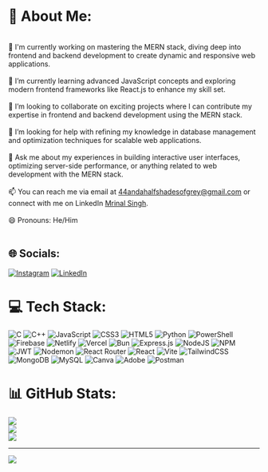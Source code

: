 # 💫 About Me:
<br>🚀 I'm currently working on mastering the MERN stack, diving deep into frontend and backend development to create dynamic and responsive web applications.<br><br>🌱 I’m currently learning advanced JavaScript concepts and exploring modern frontend frameworks like React.js to enhance my skill set.<br><br>👯 I’m looking to collaborate on exciting projects where I can contribute my expertise in frontend and backend development using the MERN stack.<br><br>🤔 I’m looking for help with refining my knowledge in database management and optimization techniques for scalable web applications.<br><br>💬 Ask me about my experiences in building interactive user interfaces, optimizing server-side performance, or anything related to web development with the MERN stack.<br><br>📫 You can reach me via email at [44andahalfshadesofgrey@gmail.com](mailto:44andahalfshadesofgrey@gmail.com) or connect with me on LinkedIn [Mrinal Singh](https://www.linkedin.com/in/mrinal-singh-62b17a2ba?utm_source=share&utm_campaign=share_via&utm_content=profile&utm_medium=android_app).<br><br>😄 Pronouns: He/Him<br><br>


## 🌐 Socials:
[![Instagram](https://img.shields.io/badge/Instagram-%23E4405F.svg?logo=Instagram&logoColor=white)](https://instagram.com/dripmon_chan) [![LinkedIn](https://img.shields.io/badge/LinkedIn-%230077B5.svg?logo=linkedin&logoColor=white)](https://linkedin.com/in/mrinal-singh-62b17a2ba) 

# 💻 Tech Stack:
![C](https://img.shields.io/badge/c-%2300599C.svg?style=flat-square&logo=c&logoColor=white) ![C++](https://img.shields.io/badge/c++-%2300599C.svg?style=flat-square&logo=c%2B%2B&logoColor=white) ![JavaScript](https://img.shields.io/badge/javascript-%23323330.svg?style=flat-square&logo=javascript&logoColor=%23F7DF1E) ![CSS3](https://img.shields.io/badge/css3-%231572B6.svg?style=flat-square&logo=css3&logoColor=white) ![HTML5](https://img.shields.io/badge/html5-%23E34F26.svg?style=flat-square&logo=html5&logoColor=white) ![Python](https://img.shields.io/badge/python-3670A0?style=flat-square&logo=python&logoColor=ffdd54) ![PowerShell](https://img.shields.io/badge/PowerShell-%235391FE.svg?style=flat-square&logo=powershell&logoColor=white) ![Firebase](https://img.shields.io/badge/firebase-%23039BE5.svg?style=flat-square&logo=firebase) ![Netlify](https://img.shields.io/badge/netlify-%23000000.svg?style=flat-square&logo=netlify&logoColor=#00C7B7) ![Vercel](https://img.shields.io/badge/vercel-%23000000.svg?style=flat-square&logo=vercel&logoColor=white) ![Bun](https://img.shields.io/badge/Bun-%23000000.svg?style=flat-square&logo=bun&logoColor=white) ![Express.js](https://img.shields.io/badge/express.js-%23404d59.svg?style=flat-square&logo=express&logoColor=%2361DAFB) ![NodeJS](https://img.shields.io/badge/node.js-6DA55F?style=flat-square&logo=node.js&logoColor=white) ![NPM](https://img.shields.io/badge/NPM-%23CB3837.svg?style=flat-square&logo=npm&logoColor=white) ![JWT](https://img.shields.io/badge/JWT-black?style=flat-square&logo=JSON%20web%20tokens) ![Nodemon](https://img.shields.io/badge/NODEMON-%23323330.svg?style=flat-square&logo=nodemon&logoColor=%BBDEAD) ![React Router](https://img.shields.io/badge/React_Router-CA4245?style=flat-square&logo=react-router&logoColor=white) ![React](https://img.shields.io/badge/react-%2320232a.svg?style=flat-square&logo=react&logoColor=%2361DAFB) ![Vite](https://img.shields.io/badge/vite-%23646CFF.svg?style=flat-square&logo=vite&logoColor=white) ![TailwindCSS](https://img.shields.io/badge/tailwindcss-%2338B2AC.svg?style=flat-square&logo=tailwind-css&logoColor=white) ![MongoDB](https://img.shields.io/badge/MongoDB-%234ea94b.svg?style=flat-square&logo=mongodb&logoColor=white) ![MySQL](https://img.shields.io/badge/mysql-%2300000f.svg?style=flat-square&logo=mysql&logoColor=white) ![Canva](https://img.shields.io/badge/Canva-%2300C4CC.svg?style=flat-square&logo=Canva&logoColor=white) ![Adobe](https://img.shields.io/badge/adobe-%23FF0000.svg?style=flat-square&logo=adobe&logoColor=white) ![Postman](https://img.shields.io/badge/Postman-FF6C37?style=flat-square&logo=postman&logoColor=white)
# 📊 GitHub Stats:
![](https://github-readme-stats.vercel.app/api?username=Mrinullify&theme=dracula&hide_border=false&include_all_commits=false&count_private=false)<br/>
![](https://github-readme-streak-stats.herokuapp.com/?user=Mrinullify&theme=dracula&hide_border=false)<br/>
![](https://github-readme-stats.vercel.app/api/top-langs/?username=Mrinullify&theme=dracula&hide_border=false&include_all_commits=false&count_private=false&layout=compact)

---
[![](https://visitcount.itsvg.in/api?id=Mrinullify&icon=2&color=9)](https://visitcount.itsvg.in)

<!-- Proudly created with GPRM ( https://gprm.itsvg.in ) -->
